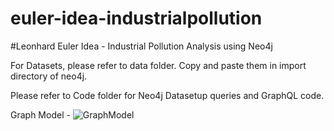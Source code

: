 # euler-idea-industrialpollution
#Leonhard Euler Idea - Industrial Pollution Analysis using Neo4j

For Datasets, please refer to data folder. Copy and paste them in import directory of neo4j.

Please refer to Code folder for Neo4j Datasetup queries and GraphQL code.

Graph Model -
![GraphModel](https://user-images.githubusercontent.com/85310413/120696941-c0156e80-c4ca-11eb-9700-44d70d47f426.png)

